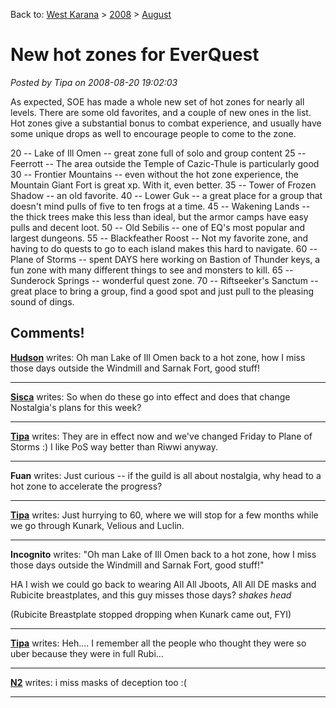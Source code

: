 Back to: [West Karana](/posts/westkarana.md) > [2008](/posts/2008/westkarana.md) > [August](./westkarana.md)
# New hot zones for EverQuest

*Posted by Tipa on 2008-08-20 19:02:03*

As expected, SOE has made a whole new set of hot zones for nearly all levels. There are some old favorites, and a couple of new ones in the list. Hot zones give a substantial bonus to combat experience, and usually have some unique drops as well to encourage people to come to the zone.

20 -- Lake of Ill Omen -- great zone full of solo and group content
25 -- Feerrott -- The area outside the Temple of Cazic-Thule is particularly good
30 -- Frontier Mountains -- even without the hot zone experience, the Mountain Giant Fort is great xp. With it, even better.
35 -- Tower of Frozen Shadow -- an old favorite.
40 -- Lower Guk -- a great place for a group that doesn't mind pulls of five to ten frogs at a time.
45 -- Wakening Lands -- the thick trees make this less than ideal, but the armor camps have easy pulls and decent loot.
50 -- Old Sebilis -- one of EQ's most popular and largest dungeons.
55 -- Blackfeather Roost -- Not my favorite zone, and having to do quests to go to each island makes this hard to navigate.
60 -- Plane of Storms -- spent DAYS here working on Bastion of Thunder keys, a fun zone with many different things to see and monsters to kill.
65 -- Sunderock Springs -- wonderful quest zone.
70 -- Riftseeker's Sanctum -- great place to bring a group, find a good spot and just pull to the pleasing sound of dings.

## Comments!

**[Hudson](http://hudshideout.blogspot.com/)** writes: Oh man Lake of Ill Omen back to a hot zone, how I miss those days outside the Windmill and Sarnak Fort, good stuff!

---

**[Sisca](http://www.gnomedepot.net)** writes: So when do these go into effect and does that change Nostalgia's plans for this week?

---

**[Tipa](https://chasingdings.com)** writes: They are in effect now and we've changed Friday to Plane of Storms :) I like PoS way better than Riwwi anyway.

---

**Fuan** writes: Just curious -- if the guild is all about nostalgia, why head to a hot zone to accelerate the progress?

---

**[Tipa](https://chasingdings.com)** writes: Just hurrying to 60, where we will stop for a few months while we go through Kunark, Velious and Luclin.

---

**Incognito** writes: "Oh man Lake of Ill Omen back to a hot zone, how I miss those days outside the Windmill and Sarnak Fort, good stuff!"

HA I wish we could go back to wearing All All Jboots, All All DE masks and Rubicite breastplates, and this guy misses those days? *shakes head*

(Rubicite Breastplate stopped dropping when Kunark came out, FYI)

---

**[Tipa](https://chasingdings.com)** writes: Heh.... I remember all the people who thought they were so uber because they were in full Rubi...

---

**[N2](http://X)** writes: i miss masks of deception too :(

---

